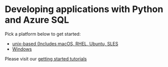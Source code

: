 # Developing applications with Python and Azure SQL 

Pick a platform below to get started:
* [unix-based (Includes macOS, RHEL, Ubuntu, SLES](https://github.com/Microsoft/sql-server-samples/tree/master/samples/tutorials/AzureSqlGettingStartedSamples/python/Unix-based)
* [Windows](https://github.com/Microsoft/sql-server-samples/tree/master/samples/tutorials/AzureSqlGettingStartedSamples/python/Windows)

Please visit our [getting started tutorials](https://www.microsoft.com/en-us/sql-server/developer-get-started/)